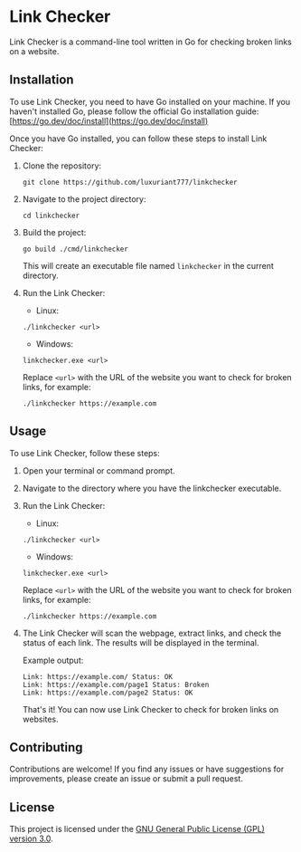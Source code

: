 # Link Checker
Link Checker is a command-line tool written in Go for checking broken links on a website.

## Installation
To use Link Checker, you need to have Go installed on your machine. If you haven't installed Go, please follow the
official Go installation guide: [https://go.dev/doc/install](https://go.dev/doc/install)

Once you have Go installed, you can follow these steps to install Link Checker:

1. Clone the repository:
   ```shell
   git clone https://github.com/luxuriant777/linkchecker
   ```
2. Navigate to the project directory:
    ```shell
    cd linkchecker
    ```
3. Build the project:
    ```shell
    go build ./cmd/linkchecker
    ```
   This will create an executable file named `linkchecker` in the current directory.


4. Run the Link Checker:
   - Linux:
    ```shell
    ./linkchecker <url>
    ```
   - Windows:
    ```shell
    linkchecker.exe <url>
    ```
    Replace `<url>` with the URL of the website you want to check for broken links, for example:
    ```shell
    ./linkchecker https://example.com
    ```

## Usage
To use Link Checker, follow these steps:

1. Open your terminal or command prompt.

2. Navigate to the directory where you have the linkchecker executable.

3. Run the Link Checker:
   - Linux:
    ```shell
    ./linkchecker <url>
    ```
   - Windows:
    ```shell
    linkchecker.exe <url>
    ```
   Replace `<url>` with the URL of the website you want to check for broken links, for example:
    ```shell
    ./linkchecker https://example.com
    ```

4. The Link Checker will scan the webpage, extract links, and check the status of each link. 
The results will be displayed in the terminal.

    Example output:

    ```shell
    Link: https://example.com/ Status: OK
    Link: https://example.com/page1 Status: Broken
    Link: https://example.com/page2 Status: OK
    ```

    That's it! You can now use Link Checker to check for broken links on websites.

## Contributing
Contributions are welcome! If you find any issues or have suggestions for improvements, please create an issue 
or submit a pull request.

## License

This project is licensed under the
[GNU General Public License (GPL) version 3.0](https://www.gnu.org/licenses/gpl-3.0.en.html).
